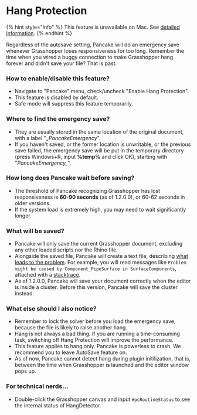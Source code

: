# Hang Protection

{% hint style="info" %}
This feature is unavailable on Mac. See [detailed information](../../tech-details/differences-between-windows-and-mac-version.md#hang-protection).
{% endhint %}

Regardless of the autosave setting, Pancake will do an emergency save whenever Grasshopper loses responsiveness for too long. Remember the time when you wired a buggy connection to make Grasshopper hang forever and didn't save your file? That is past.

### How to enable/disable this feature?

* Navigate to "Pancake" menu, check/uncheck "Enable Hang Protection".
* This feature is disabled by default.
* Safe mode will suppress this feature temporarily.

### Where to find the emergency save?

* They are usually stored in the same location of the original document, with a label "_\_PancakeEmergency_".
* If you haven't saved, or the former location is unwritable, or the previous save failed, the emergency save will be put in the temporary directory \(press Windows+R, input **%temp%** and click OK\), starting with "_PancakeEmergency\__".

### How long does Pancake wait before saving?

* The threshold of Pancake recognizing Grasshopper has lost responsiveness is **60-90 seconds** \(as of 1.2.0.0\), or 60-62 seconds in older versions.
* If the system load is extremely high, you may need to wait significantly longer.

### What will be saved?

* Pancake will only save the current Grasshopper document, excluding any other loaded scripts nor the Rhino file.
* Alongside the saved file, Pancake will create a text file, describing [what leads to the problem](how-to-diagnose-a-hang-report.md). For example, you will read messages like `Problem might be caused by Component_PipeSurface in SurfaceComponents`, attached with a [stacktrace](https://en.wikipedia.org/wiki/Stack_trace).
* As of 1.2.0.0, Pancake will save your document correctly when the editor is inside a cluster. Before this version, Pancake will save the cluster instead.

### What else should I also notice?

* Remember to lock the solver before you load the emergency save, because the file is likely to raise another hang.
* Hang is not always a bad thing. If you are running a time-consuming task, switching off Hang Protection will improve the performance.
* This feature applies to hang only. Pancake is powerless to crash. We recommend you to leave AutoSave feature on.
* As of now, Pancake cannot detect hang during plugin initilization, that is, between the time when Grasshopper is launched and the editor window pops up.

### For technical nerds...

* Double-click the Grasshopper canvas and input `#pcRoutineStatus` to see the internal status of HangDetector.

